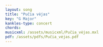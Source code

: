 ```yaml
---
layout: song
title: "Pučia vėjas"
key: "G Major"
kankles-type: concert
chords:
musicxml: /assets/musicxml/Pučia_vėjas.mxl
pdf: /assets/pdfs/Pučia_vėjas.pdf
---
```

